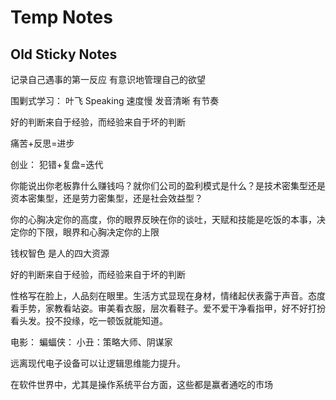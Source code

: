 # Temp Notes

## Old Sticky Notes

记录自己遇事的第一反应
有意识地管理自己的欲望



围剿式学习：
叶飞
Speaking
速度慢
发音清晰
有节奏



好的判断来自于经验，而经验来自于坏的判断

痛苦+反思=进步

创业：
犯错+复盘=迭代

你能说出你老板靠什么赚钱吗？就你们公司的盈利模式是什么？是技术密集型还是资本密集型，还是劳力密集型，还是社会效益型？



你的心胸决定你的高度，你的眼界反映在你的谈吐，天赋和技能是吃饭的本事，决定你的下限，眼界和心胸决定你的上限

钱权智色 是人的四大资源

好的判断来自于经验，而经验来自于坏的判断


性格写在脸上，人品刻在眼里。生活方式显现在身材，情绪起伏表露于声音。态度看手势，家教看站姿。审美看衣服，层次看鞋子。爱不爱干净看指甲，好不好打扮看头发。投不投缘，吃一顿饭就能知道。





电影：
蝙蝠侠：
小丑：策略大师、阴谋家

远离现代电子设备可以让逻辑思维能力提升。


在软件世界中，尤其是操作系统平台方面，这些都是赢者通吃的市场